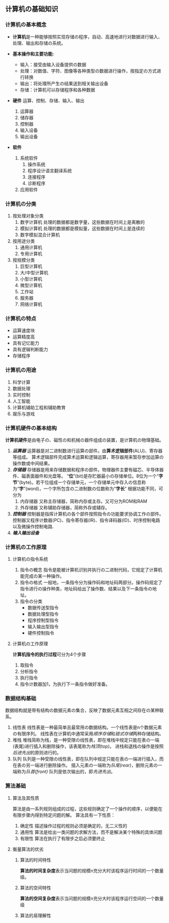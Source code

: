 ## 计算机の基础知识

### 计算机の基本概念

- **计算机**是一种能够按照实现存储の程序，自动、高速地进行对数据进行输入、处理、输出和存储の系统。
- **基本操作和主要功能:**
  - 输入：接受由输入设备提供の数据
  - 处理：对数值、字符、图像等各种类型の数据进行操作，按指定の方式进行转换
  - 输出：将处理所产生の结果送到相关输出设备
  - 存储：计算机可以存储程序和各种数据
- **硬件**		运算、控制、存储、输入、输出
   1. 运算器
   2. 储存器
   3. 控制器
   4. 输入设备
   5. 输出设备

- **软件**
   1. 系统软件
      1. 操作系统
      2. 程序设计语言翻译系统
      3. 连接程序
      4. 诊断程序
   2. 应用软件

### 计算机の分类

1. 按处理对象分类
   1. 数字计算机    处理的数据都是数字量，这些数据在时间上是离散的
   2. 模拟计算机    处理的数据都是模拟量，这些数据在时间上是连续的
   3. 数字模拟混合计算机
2. 按用途分类
   1. 通用计算机
   2. 专用计算机
3. 按规模分类
   1. 巨型计算机
   2. 大/中型计算机
   3. 小型计算机
   4. 微型计算机
   5. 工作站
   6. 服务器
   7. 网络计算机

### 计算机の特点

- 运算速度块
- 运算精度高
- 具有记忆能力
- 具有逻辑判断能力
- 存储程序

### 计算机の用途

1. 科学计算
2. 数据处理
3. 实时控制
4. 人工智能
5. 计算机辅助工程和辅助教育
6. 娱乐与游戏

### 计算机硬件の基本结构

**计算机硬件**是由电子の、磁性の和机械の器件组成の装置，是计算机の物理基础。

1. ***运算器***
   运算器是对二进制数进行运算の部件。由**算术逻辑部件**(ALU)、寄存器等组成。
   	算术逻辑部件完成算术运算和逻辑运算，寄存器用来暂存参加运算の操作数或中间结果。
2. ***存储器***
   存储器是用来存储数据和程序の部件。物理器件主要有磁芯、半导体器件、磁表面器件和光盘等。
   “**位**”(bit)是存贮器最小の存储单位。8位为一个“**字节**”(byte)。若干位组成一个存储单元，一个存储单元中存入の信息称为“**字**”(word)，一个字所包含の二进制数の位数称为“**字长**”
   根据功能不同，可分为
   1. 内存储器
      又称主存储器，简称内存或主存。又可分为ROM和RAM
   2. 外存储器
      又称辅助存储器，简称外存或辅存。
3. ***控制器***
   控制器是指挥计算机の各个部件按照指令の功能要求协调工作の部件。
   控制器又程序计数器(PC)、指令寄存器(IR)、指令译码器(ID)、时序控制电路以及微操作控制电路.
4. ***输入输出设备***

### 计算机の工作原理

1. 计算机の指令系统

   1. 指令の概念
      指令是能被计算机识别并执行の二进制代码，它规定了计算机能完成の某一种操作。
   2. 指令の格式
      一般地，一条指令分为操作码和地址码两部分。操作码规定了指令进行の操作种类，地址码给出了操作数、结果以及下一条指令の地址。
   3. 指令の分类
      - 数据传送型指令
      - 数据处理型指令
      - 程序控制型指令
      - 输入输出型指令
      - 硬件控制指令

2. 计算机の工作原理

   **计算机指令的执行过程**可分为4个步骤

   1. 取指令
   2. 分析指令
   3. 执行指令
   4. 指令计数器加1，为执行下一条指令做好准备。

### 数据结构基础

数据结构就是带有结构の数据元素の集合，反映了数据元素互相之间存在の某种联系。

1. 线性表
   线性表是一种最简单且最常用の数据结构。一个线性表是n个数据元素の有限序列。
   线性表在计算机中通常采用*顺序存储*和*链式存储*两种存储结构。
2. 堆栈
   堆栈简称为栈，是一种受限の线性表，即在堆栈中规定只能在表の一端(表尾)进行插入和删除操作，该表尾称为*栈顶(top)*。
   进栈和退栈の操作是按照*后进先出*的原则进行的。
3. 队列
   队列是一种受限の线性表，即在队列中规定只能在表の一端进行插入，而在表の另一端进行删除操作。
   插入元素の一端称为*队尾(rear)*，删除元素の一端称为*队首(front)*
   队列是依次输出的，即*先进先出*。

### 算法基础

1. 算法及其性质

   算法是由一系列规则组成的过程，这些规则确定了一个操作的顺序，以便能在有限步骤内得到特定问题的解。
   算法具有一下性质：

   1. 确定性    描述操作过程的规则必须是确定的，无二义性的
   2. 通用性    算法是给出一类问题的求解方法，而不是解决某个特殊的具体问题
   3. 有限性    算法在执行了有限步之后必须要终止

2. 衡量算法的优劣

   1. 算法的时间特性

      **算法的时间复杂度**表示当问题的规模n充分大时该程序运行时间的一个数量级。

   2. 算法的空间特性

      **算法的空间复杂度**表示当问题的规模n充分大时该程序运行空间的一个数量级

   3. 算法的易理解性

